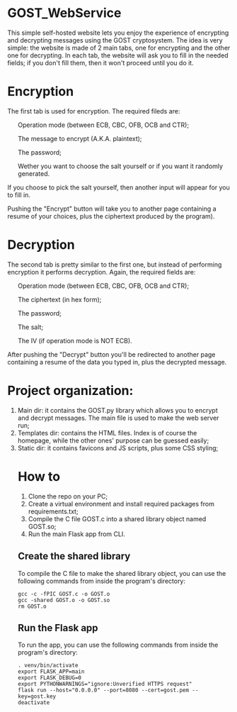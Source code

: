 # GOST_WebService

This simple self-hosted website lets you enjoy the experience of encrypting and decrypting messages using the GOST cryptosystem.
The idea is very simple: the website is made of 2 main tabs, one for encrypting and the other one for decrypting. In each tab, the website will ask you to fill in the needed fields; if you don't fill them, then it won't proceed until you do it.

# Encryption

The first tab is used for encryption. The required fileds are: 
<ul>Operation mode (between ECB, CBC, OFB, OCB and CTR);</ul>
<ul>The message to encrypt (A.K.A. plaintext);</ul>
<ul>The password;</ul>
<ul>Wether you want to choose the salt yourself or if you want it randomly generated.</ul>

If you choose to pick the salt yourself, then another input will appear for you to fill in.

Pushing the "Encrypt" button will take you to another page containing a resume of your choices, plus the ciphertext produced by the program).

# Decryption

The second tab is pretty similar to the first one, but instead of performing encryption it performs decryption. Again, the required fields are:
<ul>Operation mode (between ECB, CBC, OFB, OCB and CTR);</ul>
<ul>The ciphertext (in hex form);</ul>
<ul>The password;</ul>
<ul>The salt;</ul>
<ul>The IV (if operation mode is NOT ECB).</ul>

After pushing the "Decrypt" button you'll be redirected to another page containing a resume of the data you typed in, plus the decrypted message.

# Project organization:
<ol>
    <li>Main dir: it contains the GOST.py library which allows you to encrypt and decrypt messages. The main file is used to make the web server run;</li>
    <li>Templates dir: contains the HTML files. Index is of course the homepage, while the other ones' purpose can be guessed easily;</li>
    <li>Static dir: it contains favicons and JS scripts, plus some CSS styling;</li>

# How to
<ol>
    <li>Clone the repo on your PC;</li>
    <li>Create a virtual environment and install required packages from requirements.txt;</li>
    <li>Compile the C file GOST.c into a shared library object named GOST.so;</li>
    <li>Run the main Flask app from CLI.</li>
</ol>

## Create the shared library
To compile the C file to make the shared library object, you can use the following commands from inside the program's directory:

	gcc -c -fPIC GOST.c -o GOST.o
	gcc -shared GOST.o -o GOST.so
	rm GOST.o

## Run the Flask app
To run the app, you can use the following commands from inside the program's directory:

	. venv/bin/activate
	export FLASK_APP=main
	export FLASK_DEBUG=0
	export PYTHONWARNINGS="ignore:Unverified HTTPS request"
	flask run --host="0.0.0.0" --port=8080 --cert=gost.pem --key=gost.key
	deactivate
